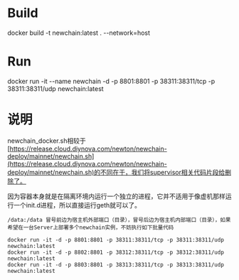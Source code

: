 # Build

docker build -t newchain:latest . --network=host

# Run

docker run -it --name newchain -d -p 8801:8801 -p 38311:38311/tcp -p 38311:38311/udp newchain:latest

# 说明
newchain_docker.sh相较于[https://release.cloud.diynova.com/newton/newchain-deploy/mainnet/newchain.sh](https://release.cloud.diynova.com/newton/newchain-deploy/mainnet/newchain.sh)的不同在于，我们将supervisor相关代码片段给删除了。

因为容器本身就是在隔离环境内运行一个独立的进程，它并不适用于像虚机那样运行一个init.d进程，所以直接运行geth就可以了。
```
/data:/data 冒号前边为宿主机外部端口（目录），冒号后边为宿主机内部端口（目录），如果希望在一台Server上部署多个newchain实例，不妨执行如下批量代码

docker run -it -d -p 8801:8801 -p 38311:38311/tcp -p 38311:38311/udp newchain:latest
docker run -it -d -p 8802:8801 -p 38312:38311/tcp -p 38312:38311/udp newchain:latest
docker run -it -d -p 8803:8801 -p 38313:38311/tcp -p 38313:38311/udp newchain:latest
```